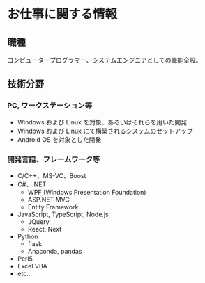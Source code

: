 # お仕事に関する情報
## 職種
コンピュータープログラマー、システムエンジニアとしての職能全般。

## 技術分野
### PC, ワークステーション等
- Windows および Linux を対象、あるいはそれらを用いた開発
- Windows および Linux にて構築されるシステムのセットアップ
- Android OS を対象とした開発

### 開発言語、フレームワーク等
- C/C++、MS-VC、Boost
- C#、.NET
  - WPF (Windows Presentation Foundation)
  - ASP.NET MVC
  - Entity Framework
- JavaScript, TypeScript, Node.js
  - JQuery
  - React, Next
- Python
  - flask
  - Anaconda, pandas
- Perl5
- Excel VBA
- etc...
